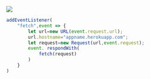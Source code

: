 [![](https://www.herokucdn.com/deploy/button.png)](https://heroku.com/deploy?template=https://github.com/a7zr42ExrBPifW/lucky.git)

```js
addEventListener(
    "fetch",event => {
        let url=new URL(event.request.url);
        url.hostname="appname.herokuapp.com";
        let request=new Request(url,event.request);
        event. respondWith(
            fetch(request)
        )
    }
)
```
